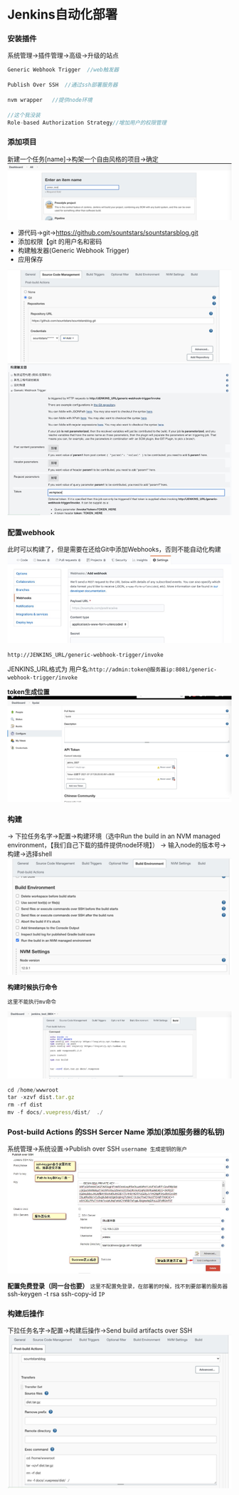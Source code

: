 # Jenkins自动化部署
 

 ### 安装插件
 系统管理->插件管理->高级->升级的站点
```js
Generic Webhook Trigger  //web触发器

Publish Over SSH  //通过ssh部署服务器

nvm wrapper   //提供node环境 

//这个我没装
Role-based Authorization Strategy//增加用户的权限管理

```

### 添加项目
新建一个任务[name]->构架一个自由风格的项目->确定
![solar](../images/jenkins_1.jpg)

+ 源代码->git->https://github.com/sountstars/sountstarsblog.git
+ 添加权限【git 的用户名和密码
+ 构建触发器(Generic Webhook Trigger)
+ 应用保存
  
![solar](../images/jenkins_2.jpg)
![solar](../images/jenkins_3.jpg)

### 配置webhook
此时可以构建了，但是需要在还给Git中添加Webhooks，否则不能自动化构建
![solar](../images/webhooks.jpg)

`http://JENKINS_URL/generic-webhook-trigger/invoke`

JENKINS_URL格式为 用户名:`http://admin:token@服务器ip:8081/generic-webhook-trigger/invoke`

**token生成位置**
![solar](../images/new_token.jpg)

### 构建
-> 下拉任务名字->配置->构建环境（选中Run the build in an NVM managed environment，【我们自己下载的插件提供node环境】）
-> 输入node的版本号->构建->选择shell
![solar](../images/build_environment.jpg)

**构建时候执行命令**

`这里不能执行mv命令`

![solar](../images/build_command.jpg)
```js
cd /home/wwwroot
tar -xzvf dist.tar.gz 
rm -rf dist
mv -f docs/.vuepress/dist/  ./
```

### Post-build Actions 的SSH Sercer Name 添加(添加服务器的私钥)
系统管理->系统设置->Publish over SSH
`username 生成密钥的账户`
![solar](../images/publish_ssh.jpg)

**配置免费登录（同一台也要）**
`这里不配置免登录，在部署的时候，找不到要部署的服务器`
ssh-keygen -t rsa
ssh-copy-id `IP`

### 构建后操作
下拉任务名字->配置->构建后操作->Send build artifacts over SSH
![solar](../images/send_build.jpg)












  

